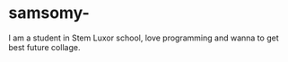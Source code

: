 # samsomy-
I am a student in Stem Luxor school, love programming and wanna to get best future collage. 
